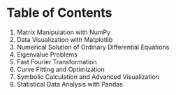 # Table of Contents

1. Matrix Manipulation with NumPy
2. Data Visualization with Matplotlib
3. Numerical Solution of Ordinary Differential Equations
4. Eigenvalue Problems
5. Fast Fourier Transformation
6. Curve Fitting and Optimization
7. Symbolic Calculation and Advanced Visualization
8. Statistical Data Analysis with Pandas
